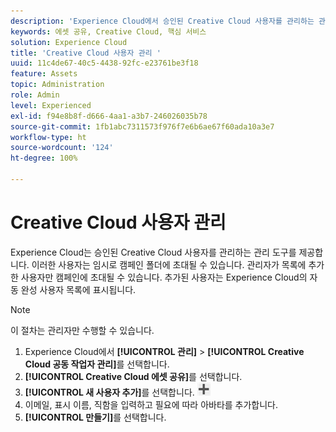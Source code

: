 ```yaml
---
description: 'Experience Cloud에서 승인된 Creative Cloud 사용자를 관리하는 관리 도구에 대해 알아봅니다. '
keywords: 에셋 공유, Creative Cloud, 핵심 서비스
solution: Experience Cloud
title: 'Creative Cloud 사용자 관리 '
uuid: 11c4de67-40c5-4438-92fc-e23761be3f18
feature: Assets
topic: Administration
role: Admin
level: Experienced
exl-id: f94e8b8f-d666-4aa1-a3b7-246026035b78
source-git-commit: 1fb1abc7311573f976f7e6b6ae67f60ada10a3e7
workflow-type: ht
source-wordcount: '124'
ht-degree: 100%

---
```


# Creative Cloud 사용자 관리

Experience Cloud는 승인된 Creative Cloud 사용자를 관리하는 관리 도구를 제공합니다. 이러한 사용자는 임시로 캠페인 폴더에 초대될 수 있습니다. 관리자가 목록에 추가한 사용자만 캠페인에 초대될 수 있습니다. 추가된 사용자는 Experience Cloud의 자동 완성 사용자 목록에 표시됩니다.

>[!NOTE]
>
>이 절차는 관리자만 수행할 수 있습니다.

1. Experience Cloud에서 **[!UICONTROL 관리]** > **[!UICONTROL Creative Cloud 공동 작업자 관리]**&#x200B;를 선택합니다.
1. **[!UICONTROL Creative Cloud 에셋 공유]**&#x200B;를 선택합니다.
1. **[!UICONTROL 새 사용자 추가]**&#x200B;를 선택합니다.  ![](assets/mac_add_icon.png)
1. 이메일, 표시 이름, 직함을 입력하고 필요에 따라 아바타를 추가합니다.
1. **[!UICONTROL 만들기]**&#x200B;를 선택합니다.
